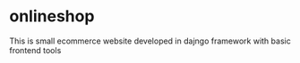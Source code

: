 # onlineshop
This is small ecommerce website developed in dajngo framework with basic frontend tools
